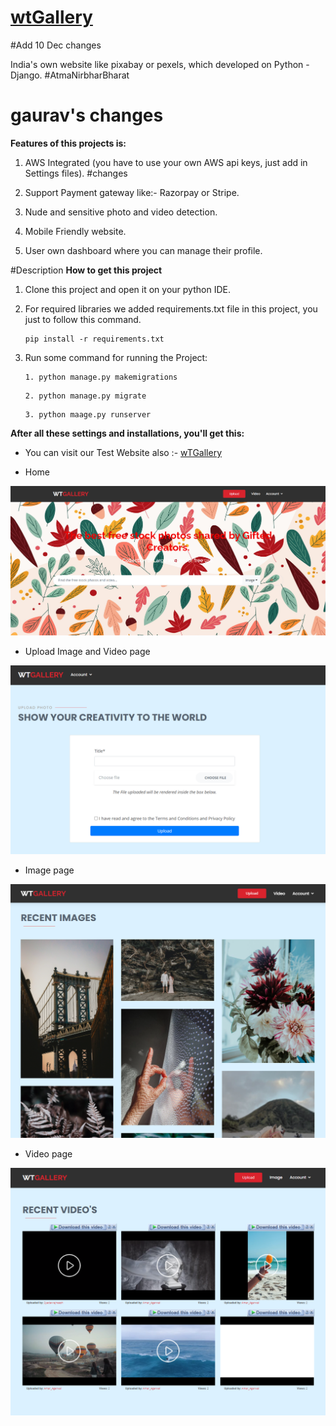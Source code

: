 # [wtGallery](https://wtgallery.herokuapp.com/ "wtGallery")
#Add 10 Dec changes

India's own website like pixabay or pexels, which developed on Python - Django. #AtmaNirbharBharat
# gaurav's changes
**Features of this projects is:**
1. AWS Integrated (you have to use your own AWS api keys, just add in Settings files).
#changes 
2. Support Payment gateway like:- Razorpay or Stripe.

3. Nude and sensitive photo and video detection.

4. Mobile Friendly website.

5. User own dashboard where you can manage their profile.

#Description 
**How to get this project**
1. Clone this project and open it on your python IDE.

2. For required libraries we added requirements.txt file in this project,
 you just to follow this command.

    ```
    pip install -r requirements.txt
    ```

3. Run some command for running the Project:

    ```
    1. python manage.py makemigrations
    ```
    ```
    2. python manage.py migrate
    ```
    ```
    3. python maage.py runserver
    ```


**After all these settings and installations, you'll get this:**

- You can visit our Test Website also :- [wTGallery](https://wtgallery.herokuapp.com/ "WTGALLERY")

- Home

![](sample/Main.png)

- Upload Image and Video page 

![](sample/upload.png)

- Image page 

![](sample/image.png)

- Video page 

![](sample/video.png)
